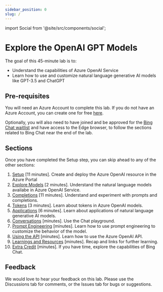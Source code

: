 ```yaml
---
sidebar_position: 0
slug: /
---
```


import Social from '@site/src/components/social';

# Explore the OpenAI GPT Models

The goal of this 45-minute lab is to:
  * Understand the capabilities of Azure OpenAI Service
  * Learn how to use and customize natural language generative AI models like GPT-3.5 and ChatGPT

## Pre-requisites

You will need an Azure Account to complete this lab. If you do not have an Azure Account, you can create one for free [here](https://azure.microsoft.com/free/).

Optionally, you will also need to have joined and be approved for the [Bing Chat waitlist](https://bing.com/new) and have access to the Edge browser, to follow the sections related to Bing Chat near the end of the lab.

## Sections

Once you have completed the Setup step, you can skip ahead to any of the other sections:

1. [Setup](Setup) [11 minutes]. Create and deploy the Azure OpenAI resource in the Azure Portal
2. [Explore Models](Explore-Models) [2 minutes]. Understand the natural language models availabe in Azure OpenAI Service.
3. [Completions](Completions) [11 minutes]. Understand and experiment with prompts and completions.
4. [Tokens](Tokens) [3 minutes]. Learn about tokens in Azure OpenAI models.
5. [Applications](Applications) [6 minutes]. Learn about applications of natural language generative AI models.
6. [Conversations](Conversations) [minutes]. Use the Chat playground.
7. [Prompt Engineering](Prompt-Engineering) [minutes]. Learn how to use prompt engineering to customize the behavior of the model.
8. [Using the API](Using-the-API) [minutes]. Learn how to use the Azure OpenAI API.
9. [Learnings and Resources](Learnings-and-Resources) [minutes]. Recap and links for further learning.
10. [Extra Credit](Extra-Credit) [minutes]. If you have time, explore the capabilities of Bing Chat.

## Feedback

We would love to hear your feedback on this lab. Please use the Discussions tab for comments, or the Issues tab for bugs or suggestions.



  




  
